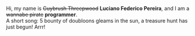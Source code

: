 Hi, my name is ~~Guybrush Threepwood~~ **Luciano Federico Pereira**, and I am a ~~wannabe pirate~~ **programmer**.<br>A short song: 5 bounty of doubloons gleams in the sun, a treasure hunt has just begun! Arrr!
